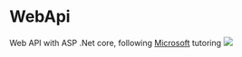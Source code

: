 # WebApi
Web API with ASP .Net core, following
[Microsoft](https://docs.microsoft.com/pt-br/aspnet/core/tutorials/first-web-api?tabs=visual-studio-code&view=aspnetcore-3.1)
tutoring
![](https://img.icons8.com/color/48/000000/windows-logo.png>)